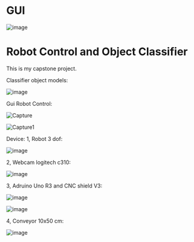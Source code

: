 # GUI
![image](https://github.com/hienvt123pro/Robot-Control-and-Object-Classifier/assets/98166568/eef7693b-c07f-4d11-abb9-32a220be00b1)



# Robot Control and Object Classifier
This is my capstone project.


Classifier object models:

![image](https://user-images.githubusercontent.com/97902469/209679725-df54ee93-d944-482a-be9a-666d54c7a921.png)


Gui Robot Control:

![Capture](https://user-images.githubusercontent.com/97902469/212114579-1dd0a007-f1f7-4cb4-b6ef-1ec4fa8ea799.JPG)

![Capture1](https://user-images.githubusercontent.com/97902469/212114638-0f07247d-a392-45c1-bdff-284ae94e650c.JPG)


Device:
1, Robot 3 dof:

![image](https://user-images.githubusercontent.com/97902469/212114841-7a9c0b82-df51-4657-9c0c-3cf977552497.png)

2, Webcam logitech c310:

![image](https://user-images.githubusercontent.com/97902469/212115045-495f6222-1bc8-4dff-be3c-c583836a20a0.png)

3, Adruino Uno R3 and CNC shield V3:

![image](https://user-images.githubusercontent.com/97902469/212115165-64cb503a-8ca1-41ec-8df7-cec0acbc94e2.png)

![image](https://user-images.githubusercontent.com/97902469/212115210-41efa2d2-d9fb-4c71-ae1c-9e352c6b1326.png)

4, Conveyor 10x50 cm:

![image](https://user-images.githubusercontent.com/97902469/212115305-e22563b8-191b-480d-8cff-f920cb76e7f6.png)

